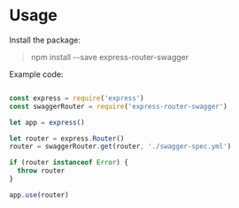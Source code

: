 # Usage

Install the package:

> npm install --save express-router-swagger

Example code:


```javascript

const express = require('express')
const swaggerRouter = require('express-router-swagger')

let app = express()

let router = express.Router()
router = swaggerRouter.get(router, './swagger-spec.yml')

if (router instanceof Error) {
  throw router
}

app.use(router)

```